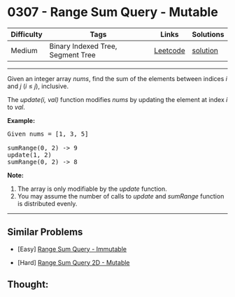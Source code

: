 # 0307 - Range Sum Query - Mutable

Difficulty  | Tags | Links | Solutions
----------- | ---- | ----- | -----
Medium | Binary Indexed Tree, Segment Tree | [Leetcode](https://leetcode.com/problems/range-sum-query-mutable) | [solution](https://leetcode.com/problems/range-sum-query-mutable/solution/)


-----------

<p>Given an integer array <i>nums</i>, find the sum of the elements between indices <i>i</i> and <i>j</i> (<i>i</i> &le; <i>j</i>), inclusive.</p>

<p>The <i>update(i, val)</i> function modifies <i>nums</i> by updating the element at index <i>i</i> to <i>val</i>.</p>

<p><b>Example:</b></p>

<pre>
Given nums = [1, 3, 5]

sumRange(0, 2) -&gt; 9
update(1, 2)
sumRange(0, 2) -&gt; 8
</pre>

<p><b>Note:</b></p>

<ol>
	<li>The array is only modifiable by the <i>update</i> function.</li>
	<li>You may assume the number of calls to <i>update</i> and <i>sumRange</i> function is distributed evenly.</li>
</ol>


-----------


## Similar Problems

- [Easy] [Range Sum Query - Immutable](range-sum-query-immutable)

- [Hard] [Range Sum Query 2D - Mutable](range-sum-query-2d-mutable)




## Thought:
